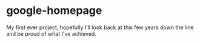 # google-homepage
My first ever project, hopefully I'll look back at this few years down the line and be proud of what I've achieved.